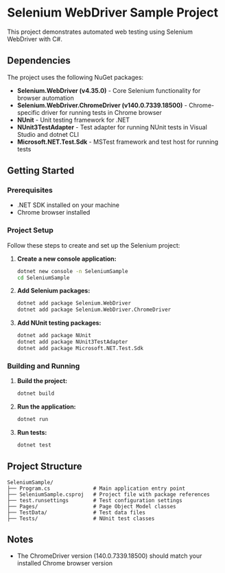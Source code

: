 # Selenium WebDriver Sample Project

This project demonstrates automated web testing using Selenium WebDriver with C#.

## Dependencies

The project uses the following NuGet packages:

- **Selenium.WebDriver (v4.35.0)** - Core Selenium functionality for browser automation
- **Selenium.WebDriver.ChromeDriver (v140.0.7339.18500)** - Chrome-specific driver for running tests in Chrome browser
- **NUnit** - Unit testing framework for .NET
- **NUnit3TestAdapter** - Test adapter for running NUnit tests in Visual Studio and  dotnet CLI
- **Microsoft.NET.Test.Sdk** - MSTest framework and test host for running tests

## Getting Started

### Prerequisites

- .NET SDK installed on your machine
- Chrome browser installed

### Project Setup

Follow these steps to create and set up the Selenium project:

1. **Create a new console application:**
   ```bash
   dotnet new console -n SeleniumSample
   cd SeleniumSample
   ```

2. **Add Selenium packages:**
   ```bash
   dotnet add package Selenium.WebDriver
   dotnet add package Selenium.WebDriver.ChromeDriver
   ```

3. **Add NUnit testing packages:**
   ```bash
   dotnet add package NUnit
   dotnet add package NUnit3TestAdapter
   dotnet add package Microsoft.NET.Test.Sdk
   ```

### Building and Running

1. **Build the project:**
   ```bash
   dotnet build
   ```

2. **Run the application:**
   ```bash
   dotnet run
   ```

3. **Run tests:**
   ```bash
   dotnet test
   ```

## Project Structure

```
SeleniumSample/
├── Program.cs              # Main application entry point
├── SeleniumSample.csproj   # Project file with package references
├── test.runsettings        # Test configuration settings
├── Pages/                  # Page Object Model classes
├── TestData/               # Test data files
├── Tests/                  # NUnit test classes
```

## Notes
- The ChromeDriver version (140.0.7339.18500) should match your installed Chrome browser version
